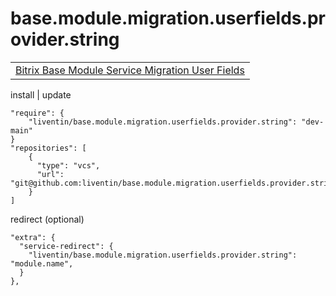 # base.module.migration.userfields.provider.string

<table>
<tr>
<td>
<a href="https://github.com/Liventin/base.module.migration.userfields">Bitrix Base Module Service Migration User Fields</a>
</td>
</tr>
</table>

install | update

```
"require": {
    "liventin/base.module.migration.userfields.provider.string": "dev-main"
}
"repositories": [
    {
      "type": "vcs",
      "url": "git@github.com:liventin/base.module.migration.userfields.provider.string"
    }
]
```
redirect (optional)
```
"extra": {
  "service-redirect": {
    "liventin/base.module.migration.userfields.provider.string": "module.name",
  }
},